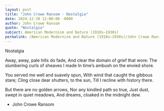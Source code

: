 ```yaml
---
layout: post
title: "John Crowe Ransom - Nostalgia"
date: 2024-12-30 12:00:00 -0000
author: John Crowe Ransom
quote: "Nostalgia"
subject: American Modernism and Nature (1910s–1930s)
permalink: /American Modernism and Nature (1910s–1930s)/John Crowe Ransom/John Crowe Ransom - Nostalgia
---
```


Nostalgia

Away, away, pale hills do fade,
And clear the domain of grief that wore:
The slumbering curls of sheaves I made
In time’s ambush on the envied shore.

You served me well and suavely spun,
With wind that caught the gibbous stare;
Cling close dear shutters, to the sun,
Till I recline with history there.

But there are no golden arrows,
Nor any kindled path so true,
Just dust, swept in quiet meadows,
And dreams, cloaked in the midnight dew.

- John Crowe Ransom
